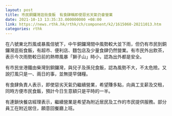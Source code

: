 ```yaml
---
layout: post
title: 市民銅鑼灣逛街食飯　有食肆稱即使惡劣天氣仍會營業
date: 2021-10-13 13:35:33.000000000 +08:00
link: https://news.rthk.hk/rthk/ch/component/k2/1615060-20211013.htm
categories: rthk
---
```


在八號東北烈風或暴風信號下，中午銅鑼灣間中風勢較大並下雨，但仍有市民到銅鑼灣逛街食飯，有超市、便利店、麵包店及少量食肆仍然營業。有市民外出飲茶，表示今次雨勢較日前的熱帶風暴「獅子山」時小，認為出外都是安全。

有市民坐港鐵由柴灣到銅鑼灣，與兒子及孫兒食飯，認為風勢不大，不太危險。又說打風只是一、兩日的事，並無提早儲糧。

有食肆負責人表示，即使惡劣天氣仍繼續營業，希望賺多點，向員工支薪及交租，同時方便市民食飯，預計今日生意額只是平時的一半。

有連鎖快餐店經理表示，繼續營業是希望為附近居民及工作的市民提供服務。部分員工在附近居住，願意回餐廳上班。
